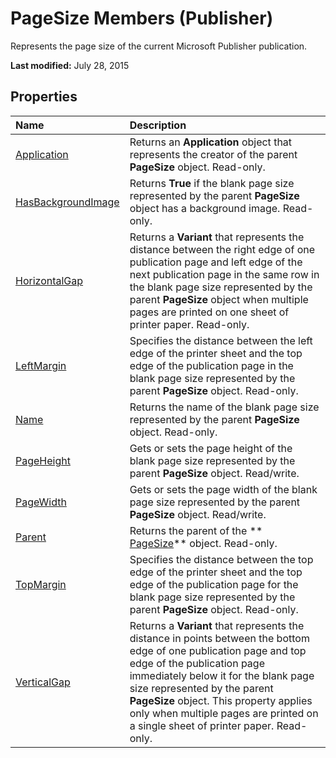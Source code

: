 
# PageSize Members (Publisher)
Represents the page size of the current Microsoft Publisher publication.

 **Last modified:** July 28, 2015


## Properties



|**Name**|**Description**|
|:-----|:-----|
| [Application](397e9db8-e12d-55bb-0b34-406e0c3666e0.md)|Returns an  **Application** object that represents the creator of the parent **PageSize** object. Read-only.|
| [HasBackgroundImage](544e8e73-e134-c297-42da-bc96c3d498e0.md)|Returns  **True** if the blank page size represented by the parent **PageSize** object has a background image. Read-only.|
| [HorizontalGap](14c14534-c1c7-db2d-c7bf-8b7fd66c245e.md)|Returns a  **Variant** that represents the distance between the right edge of one publication page and left edge of the next publication page in the same row in the blank page size represented by the parent **PageSize** object when multiple pages are printed on one sheet of printer paper. Read-only.|
| [LeftMargin](e1cb706e-6b0e-a7c2-494f-3e77717215cb.md)|Specifies the distance between the left edge of the printer sheet and the top edge of the publication page in the blank page size represented by the parent  **PageSize** object. Read-only.|
| [Name](7ed8d2d1-7aab-ec6a-f24a-a93bb05dcdfd.md)|Returns the name of the blank page size represented by the parent  **PageSize** object. Read-only.|
| [PageHeight](25cfa836-9109-f360-ee6c-a6824639c911.md)|Gets or sets the page height of the blank page size represented by the parent  **PageSize** object. Read/write.|
| [PageWidth](5b8d9f75-06b6-51a8-8463-57eac69f0197.md)|Gets or sets the page width of the blank page size represented by the parent  **PageSize** object. Read/write.|
| [Parent](3a141bb0-9fd7-3522-7ea2-0a51fe2a6b10.md)|Returns the parent of the  ** [PageSize](f31b08cc-2c76-e2d6-d1ae-6dcf2ac5824c.md)** object. Read-only.|
| [TopMargin](1d1755c2-bb53-5bc2-002c-93714df13784.md)|Specifies the distance between the top edge of the printer sheet and the top edge of the publication page for the blank page size represented by the parent  **PageSize** object. Read-only.|
| [VerticalGap](cc6e66ff-9a74-d88f-cfde-2f5bee66432f.md)|Returns a  **Variant** that represents the distance in points between the bottom edge of one publication page and top edge of the publication page immediately below it for the blank page size represented by the parent **PageSize** object. This property applies only when multiple pages are printed on a single sheet of printer paper. Read-only.|
